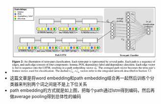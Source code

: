 - ![image.png](../assets/image_1668709882622_0.png)
- 这篇文章是将word embedding和path embedding结合再一起然后训练个分类器来判别两个词之间是不是上下位关系
- path embedding的方式就是如上图，把每个path通过lstm得到编码，然后再做average pooling得到总体性的编码